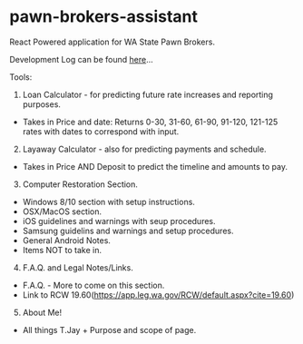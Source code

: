 # pawn-brokers-assistant
React Powered application for WA State Pawn Brokers.  

Development Log can be found [here](https://github.com/tjayrocket/pawn-brokers-assistant/blob/master/dev-log.md)...

Tools:  

1) Loan Calculator - for predicting future rate increases and reporting purposes.  
  - Takes in Price and date: Returns 0-30, 31-60, 61-90, 91-120, 121-125 rates with dates to correspond with input.  

2) Layaway Calculator - also for predicting payments and schedule.  
  - Takes in Price AND Deposit to predict the timeline and amounts to pay.  

3) Computer Restoration Section.  
  - Windows 8/10 section with setup instructions.  
  - OSX/MacOS section.  
  - iOS guidelines and warnings with seup procedures.  
  - Samsung guidelins and warnings and setup procedures.
  - General Android Notes.  
  - Items NOT to take in.  

4) F.A.Q. and Legal Notes/Links.  
  - F.A.Q. - More to come on this section.
  - Link to RCW 19.60(https://app.leg.wa.gov/RCW/default.aspx?cite=19.60)  

5) About Me!  
  - All things T.Jay + Purpose and scope of page.